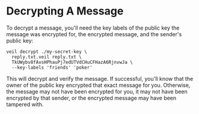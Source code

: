 # Decrypting A Message

To decrypt a message, you'll need the key labels of the public key the message was encrypted for, the encrypted message,
and the sender's public key:

```shell
veil decrypt ./my-secret-key \
  reply.txt.veil reply.txt \
  TkUWybv8fAvsHPhauPj7edUTVdCHuCFHazA6RjnvwJa \
  --key-labels 'friends' 'poker'
```

This will decrypt and verify the message. If successful, you'll know that the owner of the public key encrypted that
exact message for you. Otherwise, the message may not have been encrypted for you, it may not have been encrypted by
that sender, or the encrypted message may have been tampered with.
